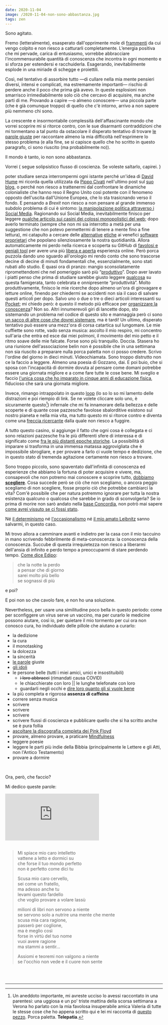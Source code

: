```yaml
---
date: 2020-11-04
image: /2020-11-04-non-sono-abbastanza.jpg
tags: zen
---
```

Sono agitato.

Fremo (letteralmente), esasperato dall'opprimente mole di [frammenti](/frammenti) da cui vengo colpito e non riesco a catturarli completamente. L’energia positiva che mi pervade, carica di entusiasmo, vorrebbe abbracciare l'incommensurabile quantità di conoscenza che incontra in ogni momento e si sforza per estendersi e racchuiderla. Esagerando, inevitabilmente esplode in una miriade di schegge e proiettili.

<!-- more -->

Così, nel tentativo di assorbire tutto —di cullare nella mia mente pensieri diversi, intensi e complicati, ma estremamente importanti— rischio di perdere anche il poco che prima già avevo. In queste esplosioni non smarrisco irrimediabilmente solo ciò che cercavo di acquisire, ma anche parti di me. Provando a capire —o almeno conoscere— una piccola parte (che è già comunque troppo) di quello che c'è intorno, arrivo a non sapere più nemmeno chi sono.

La crescente e insormontabile complessità dell'affascinante mondo che vorrei scoprire mi si ritorce contro, con le sue disarmanti contraddizioni che mi tormentano a tal punto da ostacolare il disperato tentativo di trovare [le parole giuste](/sono-innamorato) per raccontare almeno la mia difficoltà nell'esprimere lo stesso problema (e alla fine, se si capisce quello che ho scritto in questo paragrafo, ci sono riuscito (ma probabilmente no)).

Il mondo è tanto, io non sono abbastanza.

Vorrei { segue solipsistico flusso di coscienza. Se voleste saltarlo, capirei. }

poter studiare senza interrompermi ogni istante perché un'idea di [David Hume](https://www.treccani.it/enciclopedia/david-hume) mi ricorda quella utilizzata da [Pippo Civati](https://www.treccani.it/enciclopedia/pippo-civati) nell'ultimo post sul [suo blog](https://www.ciwati.it), o perché non riesco a trattenermi dal confrontare le dinamiche colonialiste che hanno reso il Regno Unito così potente con il fenomeno opposto dell'uscita dall'Unione Europea, che lo sta trasicnando verso il fondo. E pensando a *Brexit* non riesco a non pensare al grande immenso subdolo problema di cui è sintomo: [la manipolazione politica attraverso i Social Media](https://www.ted.com/talks/carole_cadwalladr_facebook_s_role_in_brexit_and_the_threat_to_democracy). Ragionando sui Social Media, inevitabilmente finisco per leggere [qualche articolo sui casini dei colossi monopolistici del web](https://udm.branchable.com/tags/Internet_Feudalism/); dopo averlo terminato (sempre che non mi sia interrotto a metà per una suggestione che non potevo permettermi di tenere a mente fino a fine lettura), mi catapulto a cercare delle [alternative](https://alternativeto.net) [etiche](https://ethical.net) ai venefici [software proprietari](https://it.wikipedia.org/wiki/Software_proprietario) che popolano silenziosamente la nostra quotidianità. Allora automaticamente mi perdo nella ricerca e scoperta su GitHub di [favolosi e geniali tool](https://github.com/xplosionmind?tab=stars) per avere una più [libera e aperta](/internet-freedom) esperienza online. Però porca puzzola dando uno sguardo all'orologio mi rendo conto che sono trascorse decine di decine di minuti fondamentali che, essenzialmente, sono stati rubati allo studio. È quasi ora di pranzo: mangio sconsolatamente ripromettendomi che nel pomeriggio sarò più “[produttivo](https://nymag.com/strategist/article/best-productivity-books.html)”. Dopo aver lavato i piatti penso che prima di studiare sarebbe giusto leggere [qualcosa](https://zenhabits.net/unoptimizing/) su questa famigerata, tanto celebrata e onnipresente “produttività”. Molto produttivamente, finisco le mie ricerche dopo almeno un'ora di girovagare e letture online, finendo per chiedermi se accidenti non sia il caso di salvare questi articoli per dopo. Salvo uno o due o tre o dieci articoli interessanti su [Pocket](https://getpocket.com); mi chiedo però: è questo il metodo più efficace per [organizzare la conoscenza](/knowledge)? Non so. Altri innumerevoli giri di lancette dopo, sto sistemando un problema nel codice di questo sito e mannaggia però ci sono [un sacco di altre cose che dovrei sistemare](/development#roadmap), ma è tardi! Un ultimo, disperato tentativo può essere una mezz'ora di corsa catartica sul lungomare. Le mie cuffiette sono rotte, vado senza musica: ascolto il mio respiro, mi concentro sull'aria che entra ed esce dai miei polmoni, il movimento del mio petto e il ritmo soave delle mie falcate. Forse sono più tranquillo. Doccia. Stasera ho una riunione dell'associazione belin non è possibile che in una settimana non sia riuscito a preparare nulla porca paletta non ci posso credere. Scrivo l'ordine del giorno in dieci minuti. Videochiamata. Sono troppo distrutto non ce la faccio a leggere. Almeno una poesia di Gozzano, dai. E poi buio, che si sposa con l'incapacità di dormire dovuta al pensare come domani potrebbe essere una giornata migliore e a come fare tutte le cose bene. Mi sveglio e faccio [l'unica cosa che ho imparato in cinque anni di educazione fisica](https://it.wikipedia.org/wiki/Surya_Namaskara), fiducioso che sarà una giornata migliore.

Invece, rimango intrappolato in questo [loop](https://www.yewtu.be/watch?v=RDNVheFtZKc) (lo so lo so mi lamento delle distrazioni e poi riempio di link. Se ne volete cliccare solo uno, è sicuramente questo[^1]) infernale che mi fa innamorare della bellezza e delle scoperte e di quante cose pazzesche favolose sbalorditive esistono sul nostro pianeta e nella mia vita, ma tutto questo mi si ritorce contro e diventa come una [freccia ricercante](https://golarion.altervista.org/wiki/Armi_Magiche#Ricercante) dalla quale non riesco a fuggire.

A tutto questo casino, si aggiunge il fatto che ogni cosa è collegata e ci sono relazioni pazzesche fra le più differenti sfere di interessa e di significato come [fra le più distanti epoche storiche](/Mnemosyne). La possibilità di imparare si trasforma in una immensa matassa aggrovigliata che è impossibile sbrogliare, e per provare a farlo ci vuole tempo e dedizione, che in questo stato di tremenda agitazione certamente non riesco a trovare.

Sono troppo piccolo, sono spaventato dall'infinità di conoscenza ed esperienze che abbiamo la fortuna di poter acquisire e vivere, ma, consapevoli che non potremo mai conoscere e scoprire tutto, [dobbiamo **scegliere**](/vorrei-avere-culo). Cosa succede però se ciò che non scegliamo, o ancora peggio scegliamo di non scegliere, fosse proprio ciò che potrebbe cambiarci la vita? Com'è possibile che per natura potremmo ignorare per tutta la nostra esistenza qualcuno o qualcosa che sarebbe in grado di sconvolgerla? Se io prima di morire non sarò andato nella [base Concordia](https://www.italiantartide.it/st-italo-francese-concordia/), non potrò mai sapere [come avrei vissuto se ci fossi stato](https://blogs.esa.int/concordia/).

Né [il determinismo](https://www.treccani.it/enciclopedia/determinismo) né [l'occasionalismo](https://www.treccani.it/enciclopedia/occasionalismo/) né [il mio amato Leibnitz](https://www.treccani.it/enciclopedia/gottfried-wilhelm-von-leibniz) sanno salvarmi, in questo caso.

Mi trovo allora a camminare avanti e indietro per la casa con il mio taccuino in mano scrivendo febbrilmente di meta-conoscenza: la conoscenza della conoscenza. Succube di questa irrequietezza non riesco a liberarmi dell'ansia di infinito e perdo tempo a preoccuparmi di stare perdendo tempo. [Come dice Edipo](https://youtu.be/m0XJianXNPU):

> che la notte la perdo   
> a pensar che di giorno   
> sarei molto più bello   
> se sognassi di più   

e poi?

E poi non so che cavolo fare, e non ho una soluzione.

Nevertheless, per usare una similitudine poco bella in questo periodo: come per sconfiggere un virus serve un vaccino, ma per curarlo le medicine possono aiutare, così io, per quietare il mio tormento per cui ora non conosco cura, ho individuato delle pillole che aiutano a curarlo:

- la dedizione
- la cura
- il monotasking
- la dolcezza
- la sincerità
- [le parole](/parole) giuste
- [gli idoli](/persone)
- le persone belle (tutti i miei amici, unici e insostituibili)
    - ~~i loro abbracci~~ (rimandati causa COVID)
    - le chiacchierate con loro \|\| le lunghe telefonate con loro
    - guardarli negli occhi e [dire loro quanto gli si vuole bene](https://youtu.be/dDW6FYdIoYE?t=2388)
- la più completa e rigorosa **assenza di caffeina**
- correre senza musica
- scrivere
- scrivere
- scrivere
- scrivere flussi di coscienza e pubblicare quello che si ha scritto anche se è pura follia
- [ascoltare la discografia completa dei Pink Floyd](https://www.youtube.com/playlist?list=PLBkthi_tM9KfHsVxSA63wUq3LFDV7xbfc)
- provare, almeno provare, a praticare [Mindfulness](https://it.wikipedia.org/wiki/Mindfulness)
- leggere poesie
- leggere le parti più indie della Bibbia (principalmente le Lettere e gli Atti, non l'Antico Testamento)
- provare a dormire

<br>

Ora, però, che faccio?

Mi dedico queste parole:

<div class='embed-container'><iframe src='https://www.youtube-nocookie.com/embed/o4FS5Qi6HF0' frameborder='0' allow='accelerometer; autoplay; clipboard-write; encrypted-media; gyroscope; picture-in-picture' allowfullscreen></iframe></div>

<br>

> Mi spiace mio caro intelletto   
> vattene a letto e dormici su   
> che forse il tuo mondo perfetto   
> non è perfetto come dici tu   
>
> Scusa mio caro cervello,   
> sei come un fratello,   
> ma adesso anche tu   
> levami questo fardello   
> che voglio provare a volare lassù
>
> milioni di libri non servono a niente   
> se servono solo a nutrire una mente che mente   
> scusa mia cara ragione,   
> passerò per coglione,   
> ma è meglio così   
> forse in virtù del tuo nome   
> vuoi avere ragione   
> ma stammi a sentir…   
>
> Assiomi e teoremi non valgono a niente   
> se l'occhio non vede e il cuore non sente

<br>
<br>

---

[^1]: Un aneddoto importante, mi avreste ucciso lo avessi raccontato in una parentesi: una uggiosa e un po' triste mattina della scorsa settimana a Verona ho parlato con la mia favolosa insuperabile amica Valeria di tutte le stesse cose che ho appena scritto qui e lei mi racconta di [questo pezzo](https://www.yewtu.be/watch?v=RDNVheFtZKc). Porca paletta. **Telepatia**.
